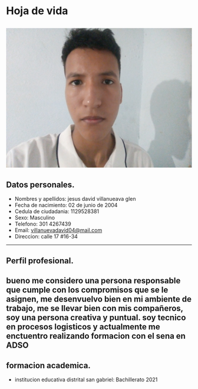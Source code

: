 # Hoja de vida
![](https://github.com/Jesusvillanueva07/proyecto-hoda-de-vida/blob/main/IMG_20220810_081620_913_beauty%5B1%5D.jpg)
----
## Datos personales.
- Nombres y apellidos: jesus david villanueava glen
- Fecha de nacimiento: 02 de junio de 2004
- Cedula de ciudadania: 1129528381
- Sexo: Masculino 
- Telefono: 301 4267439
- Email: villanuevadavid04@mail.com
- Direccion: calle 17 #16-34
----
## Perfil profesional.
bueno me considero una persona responsable que cumple con los compromisos que se le asignen, me desenvuelvo bien en mi ambiente de trabajo, me se llevar bien con mis compañeros, soy una persona creativa y puntual. soy tecnico en procesos logisticos y actualmente me enctuentro realizando formacion con el sena en ADSO
----
## formacion academica.
- institucion educativa distrital san gabriel: Bachillerato 2021
